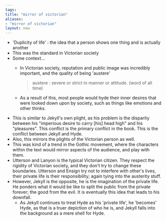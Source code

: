 ```yaml
---
tags: 
title: "mirror of victorian"
aliases:
- "mirror of victorian"
layout: new
---
```


- 'Duplicity of life' : the idea that a person shows one thing and is actually another
- This was the standard in Victorian society
- Some context...
    - In Victorian society, reputation and public image was incredibly important, and the quality of being 'austere'

        > austere : severe or strict in manner or attitude. (word of all time)

    - As a result of this, most people would hyde their inner desires that were looked down upon by society, such as things like emotions and other thinks.
- This is similar to Jekyll's own plight, as his problem is the disparity between his "imperious desire to carry [his] head high" and his "pleasures". This conflict is the primary conflict in the book. This is the conflict between Jekyll and Hyde.
- Also, this mirrors the plights of the Victorian person as well.
- This was kind of a trend in the Gothic movement, where the characters within the text would mirror aspects of the audience, and play with them.
- Utterson and Lanyon is the typical Victorian citizen. They respect the rigidity of Victorian society, and they don't try to change these boundaries. Utterson and Ensign try not to interfere with other's lives, their private life is their responsibility; again tying into the austerity stuff.
- However, Jekyll is the opposite, he is the imagination of the private life. He ponders what it would be like to split the public from the private forever; the good from the evil. It is eventually this idea that leads to his downfall.
    - As Jekyll continues to treat Hyde as his 'private life', he 'becomes' Hyde, as that is a truer depiction of who he is, and Jekyll falls into the background as a mere shell for Hyde.